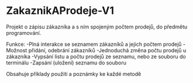 # ZakaznikAProdeje-V1
Projekt o zápisu zákazníka a s ním spojeným počtem prodejů, do předmětu programování.

Funkce:
-Plná interakce se seznamem zákazníků a jejich počtem prodejů
-Možnost přidání, odebrání zákazníků
-Jednoduchá změna počtu prodejů u zákazníka
-Vypsání listu a počtu prodejů ze seznamu, nebo ze souboru do terminálu
-Zapsání (uložení) seznamu do souboru

Obsahuje příklady použití a poznámky ke každé metodě
